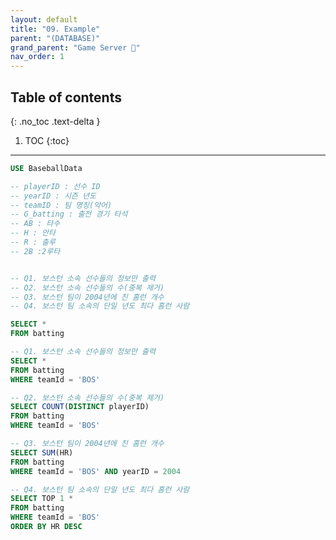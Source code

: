 ```yaml
---
layout: default
title: "09. Example"
parent: "(DATABASE)"
grand_parent: "Game Server 👾"
nav_order: 1
---
```


## Table of contents
{: .no_toc .text-delta }

1. TOC
{:toc}

---

```sql
USE BaseballData

-- playerID : 선수 ID
-- yearID : 시즌 년도
-- teamID : 팀 명칭(약어)
-- G_batting : 출전 경기 타석
-- AB : 타수
-- H : 안타
-- R : 출루
-- 2B :2루타


-- Q1. 보스턴 소속 선수들의 정보만 출력
-- Q2. 보스턴 소속 선수들의 수(중복 제거)
-- Q3. 보스턴 팀이 2004년에 친 홈런 개수
-- Q4. 보스턴 팀 소속의 단일 년도 최다 홈런 사람

SELECT *
FROM batting
```

```sql
-- Q1. 보스턴 소속 선수들의 정보만 출력
SELECT *
FROM batting
WHERE teamId = 'BOS'
```

```sql
-- Q2. 보스턴 소속 선수들의 수(중복 제거)
SELECT COUNT(DISTINCT playerID)
FROM batting
WHERE teamId = 'BOS'
```

```sql
-- Q3. 보스턴 팀이 2004년에 친 홈런 개수
SELECT SUM(HR)
FROM batting
WHERE teamId = 'BOS' AND yearID = 2004
```

```sql
-- Q4. 보스턴 팀 소속의 단일 년도 최다 홈런 사람
SELECT TOP 1 *
FROM batting
WHERE teamId = 'BOS'
ORDER BY HR DESC
```